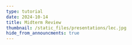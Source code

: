 ```yaml
---
type: tutorial
date: 2024-10-14
title: Midterm Review
thumbnail: /static_files/presentations/lec.jpg
hide_from_announcments: true
---
```

